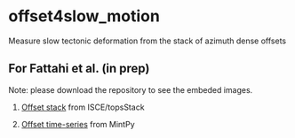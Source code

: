 # offset4slow_motion

Measure slow tectonic deformation from the stack of azimuth dense offsets

## For Fattahi et al. (in prep)

Note: please download the repository to see the embeded images.

1. [Offset stack](offset_stack.ipynb) from ISCE/topsStack

2. [Offset time-series](offset_timeseries.ipynb) from MintPy
